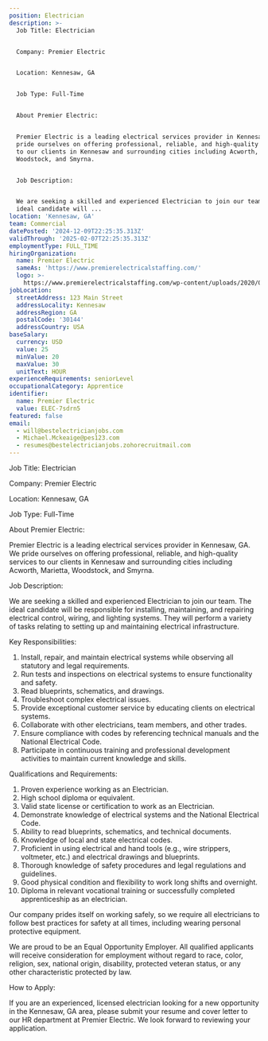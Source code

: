 ```yaml
---
position: Electrician
description: >-
  Job Title: Electrician 


  Company: Premier Electric 


  Location: Kennesaw, GA 


  Job Type: Full-Time 


  About Premier Electric:


  Premier Electric is a leading electrical services provider in Kennesaw, GA. We
  pride ourselves on offering professional, reliable, and high-quality services
  to our clients in Kennesaw and surrounding cities including Acworth, Marietta,
  Woodstock, and Smyrna. 


  Job Description:


  We are seeking a skilled and experienced Electrician to join our team. The
  ideal candidate will ...
location: 'Kennesaw, GA'
team: Commercial
datePosted: '2024-12-09T22:25:35.313Z'
validThrough: '2025-02-07T22:25:35.313Z'
employmentType: FULL_TIME
hiringOrganization:
  name: Premier Electric
  sameAs: 'https://www.premierelectricalstaffing.com/'
  logo: >-
    https://www.premierelectricalstaffing.com/wp-content/uploads/2020/05/Premier-Electrical-Staffing-logo.png
jobLocation:
  streetAddress: 123 Main Street
  addressLocality: Kennesaw
  addressRegion: GA
  postalCode: '30144'
  addressCountry: USA
baseSalary:
  currency: USD
  value: 25
  minValue: 20
  maxValue: 30
  unitText: HOUR
experienceRequirements: seniorLevel
occupationalCategory: Apprentice
identifier:
  name: Premier Electric
  value: ELEC-7sdrn5
featured: false
email:
  - will@bestelectricianjobs.com
  - Michael.Mckeaige@pes123.com
  - resumes@bestelectricianjobs.zohorecruitmail.com
---
```




Job Title: Electrician 

Company: Premier Electric 

Location: Kennesaw, GA 

Job Type: Full-Time 

About Premier Electric:

Premier Electric is a leading electrical services provider in Kennesaw, GA. We pride ourselves on offering professional, reliable, and high-quality services to our clients in Kennesaw and surrounding cities including Acworth, Marietta, Woodstock, and Smyrna. 

Job Description:

We are seeking a skilled and experienced Electrician to join our team. The ideal candidate will be responsible for installing, maintaining, and repairing electrical control, wiring, and lighting systems. They will perform a variety of tasks relating to setting up and maintaining electrical infrastructure. 

Key Responsibilities:

1. Install, repair, and maintain electrical systems while observing all statutory and legal requirements.
2. Run tests and inspections on electrical systems to ensure functionality and safety.
3. Read blueprints, schematics, and drawings.
4. Troubleshoot complex electrical issues.
5. Provide exceptional customer service by educating clients on electrical systems.
6. Collaborate with other electricians, team members, and other trades.
7. Ensure compliance with codes by referencing technical manuals and the National Electrical Code.
8. Participate in continuous training and professional development activities to maintain current knowledge and skills.

Qualifications and Requirements:

1. Proven experience working as an Electrician.
2. High school diploma or equivalent.
3. Valid state license or certification to work as an Electrician.
4. Demonstrate knowledge of electrical systems and the National Electrical Code.
5. Ability to read blueprints, schematics, and technical documents.
6. Knowledge of local and state electrical codes.
7. Proficient in using electrical and hand tools (e.g., wire strippers, voltmeter, etc.) and electrical drawings and blueprints.
8. Thorough knowledge of safety procedures and legal regulations and guidelines.
9. Good physical condition and flexibility to work long shifts and overnight.
10. Diploma in relevant vocational training or successfully completed apprenticeship as an electrician.
   
Our company prides itself on working safely, so we require all electricians to follow best practices for safety at all times, including wearing personal protective equipment.

We are proud to be an Equal Opportunity Employer. All qualified applicants will receive consideration for employment without regard to race, color, religion, sex, national origin, disability, protected veteran status, or any other characteristic protected by law.

How to Apply:

If you are an experienced, licensed electrician looking for a new opportunity in the Kennesaw, GA area, please submit your resume and cover letter to our HR department at Premier Electric. We look forward to reviewing your application.